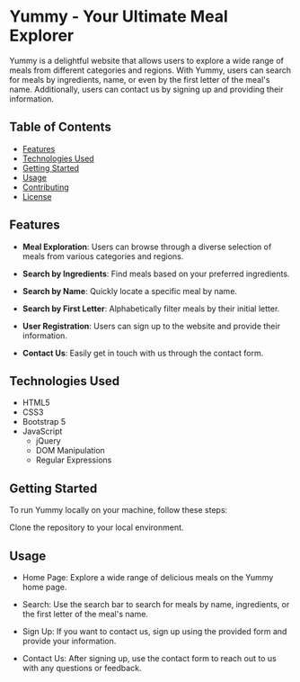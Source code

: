 # Yummy - Your Ultimate Meal Explorer
Yummy is a delightful website that allows users to explore a wide range of meals from different categories and regions. With Yummy, users can search for meals by ingredients, name, or even by the first letter of the meal's name. Additionally, users can contact us by signing up and providing their information.

## Table of Contents

- [Features](#features)
- [Technologies Used](#technologies-used)
- [Getting Started](#getting-started)
- [Usage](#usage)
- [Contributing](#contributing)
- [License](#license)

## Features

- **Meal Exploration**: Users can browse through a diverse selection of meals from various categories and regions.

- **Search by Ingredients**: Find meals based on your preferred ingredients.

- **Search by Name**: Quickly locate a specific meal by name.

- **Search by First Letter**: Alphabetically filter meals by their initial letter.

- **User Registration**: Users can sign up to the website and provide their information.

- **Contact Us**: Easily get in touch with us through the contact form.

## Technologies Used

- HTML5
- CSS3
- Bootstrap 5
- JavaScript
  - jQuery
  - DOM Manipulation
  - Regular Expressions

## Getting Started

To run Yummy locally on your machine, follow these steps:

Clone the repository to your local environment.

## Usage

- Home Page: Explore a wide range of delicious meals on the Yummy home page.

- Search: Use the search bar to search for meals by name, ingredients, or the first letter of the meal's name.

- Sign Up: If you want to contact us, sign up using the provided form and provide your information.

- Contact Us: After signing up, use the contact form to reach out to us with any questions or feedback.
